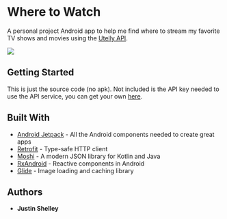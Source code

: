 # Where to Watch

A personal project Android app to help me find where to stream my favorite TV shows and movies using the [Utelly API](https://www.utelly.com/).

![](https://i.imgur.com/zMOJ09R.gifv)

## Getting Started

This is just the source code (no apk). Not included is the API key needed to use the API service, you can get your own [here](https://rapidapi.com/utelly/api/utelly).

## Built With

* [Android Jetpack](https://developer.android.com/jetpack) - All the Android components needed to create great apps
* [Retrofit](https://square.github.io/retrofit/) - Type-safe HTTP client
* [Moshi](https://github.com/square/moshi) - A modern JSON library for Kotlin and Java
* [RxAndroid](https://github.com/ReactiveX/RxAndroid) - Reactive components in Android
* [Glide](https://github.com/bumptech/glide) - Image loading and caching library

## Authors

* **Justin Shelley**
